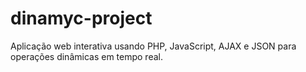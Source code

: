 # dinamyc-project
Aplicação web interativa usando PHP, JavaScript, AJAX e JSON para operações dinâmicas em tempo real.
